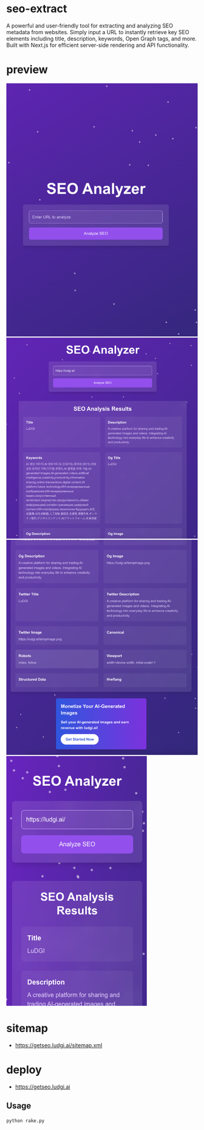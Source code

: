 # seo-extract

A powerful and user-friendly tool for extracting and analyzing SEO metadata from websites. Simply input a URL to instantly retrieve key SEO elements including title, description, keywords, Open Graph tags, and more. Built with Next.js for efficient server-side rendering and API functionality.

# preview

![alt text](image.png)
![alt text](image-1.png)
![alt text](image-3.png)
![alt text](image-2.png)

# sitemap

- https://getseo.ludgi.ai/sitemap.xml

# deploy

- https://getseo.ludgi.ai

## Usage

```bash
python rake.py
```
